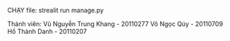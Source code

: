 CHẠY file: strealit run manage.py

Thành viên:
Vũ Nguyễn Trung Khang - 20110277
Võ Ngọc Qúy - 20110709
Hồ Thành Danh - 20110207
